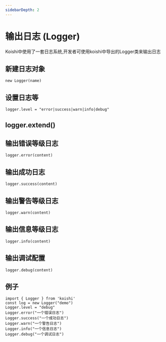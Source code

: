 ```yaml
---
sidebarDepth: 2
---
```


# 输出日志 (Logger)
Koishi中使用了一套日志系统,开发者可使用koishi中导出的Logger类来输出日志
## 新建日志对象
```
new Logger(name)
```
## 设置日志等
```
logger.level = "error|success|warn|info|debug"
```
## logger.extend()

## 输出错误等级日志
```
logger.error(content)
```
## 输出成功日志
```
logger.success(content)
```

## 输出警告等级日志
```
logger.warn(content)
```
## 输出信息等级日志
```
logger.info(content)
```

## 输出调试配置
```
logger.debug(content)
```
## 例子
```
import { Logger } from 'koishi'
const log = new Logger("demo")
Logger.level = "debug"
Logger.error("一个错误日志")
Logger.success("一个成功日志")
Logger.warn("一个警告日志")
Logger.info("一个信息日志")
Logger.debug("一个调试日志")
```
